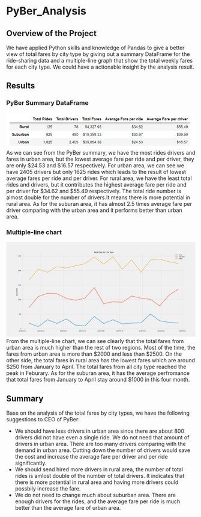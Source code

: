 # PyBer_Analysis

## Overview of the Project
We have applied Python skills and knowledge of Pandas to give a better view of total fares by city type by giving out a summary DataFrame for the ride-sharing data and a multiple-line graph that show the total weekly fares for each city type. We could have a actionable insight by the analysis result.

## Results
### PyBer Summary DataFrame
![](Resources/pyber_summary_df.PNG)
As we can see from the PyBer summary, we have the most rides drivers and fares in urban area, but the lowest average fare per ride and per driver, they are only $24.53 and $16.57 respectively. For urban area, we can see we have 2405 drivers but only 1625 rides which leads to the result of lowest average fares per ride and per driver. For rural area, we have the least total rides and drivers, but it contributes the highest average fare per ride and per driver for $34.62 and $55.49 respectively. The total ride number is almost double for the number of drivers.It means there is more potential in rural area. As for the suburan area, it has almost 2.5 times average fare per driver comparing with the urban area and it performs better than urban area.

### Multiple-line chart
![](Resources/PyBer_fare_summary1.png)
From the multiple-line chart, we can see clearly that the total fares from  urban area is much higher than the rest of two regions. Most of the time, the fares from urban area is more than $2000 and less than $2500. On the other side, the total fares in rural area has the lowest fares which are around $250 from January to April. The total fares from all city type reached the peak in Feburary. As for the suburan area, it has the average perfromance that total fares from January to April stay around $1000 in this four month.

## Summary
Base on the analysis of the total fares by city types, we have the following suggestions to CEO of PyBer:
* We should have less drivers in urban area since there are about 800 drivers did not have even a single ride. We do not need that amount of drivers in urban area. There are too many drivers comparing with the demand in urban area. Cutting down the number of drivers would save the cost and increase the average fare per driver and per ride significantly.
* We should send hired more drivers in rural area, the number of total rides is amlost double of the number of total drivers. It indicates that there is more potential in rural area and having more drivers could possbily increase the fare.
* We do not need to change much about suburban area. There are enough drivers for the rides, and the average fare per ride is much better than the average fare of urban area. 


